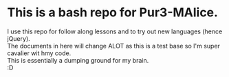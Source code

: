 # This is a bash repo for Pur3-MAlice. 

I use this repo for follow along lessons and to try out new languages (hence jQuery). <br />
The documents in here will change ALOT as this is a test base so I'm super cavalier wit hmy code. <br />
This is essentially a dumping ground for my brain.
<br />
:D  
